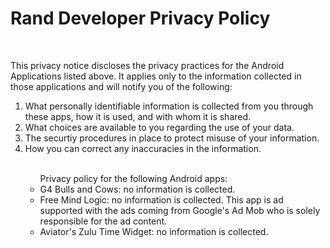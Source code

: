 <!DOCTYPE html>
<html>
<body>
<h1>Rand Developer Privacy Policy</h1>
<br>
<p>This privacy notice discloses the privacy practices for the Android Applications listed above.  It applies only to the information collected in those applications and will notify you of the following:</p>
<ol>
<li>What personally identifiable information is collected from you through these apps, how it is used, and with whom it is shared.</li>
<li>What choices are available to you regarding the use of your data.</li>
<li>The securtiy procedures in place to protect misuse of your information.</li>
<li>How you can correct any inaccuracies in the information.</li>
<br>
<ul>Privacy policy for the following Android apps:
<li>G4 Bulls and Cows: no information is collected.</li>
<li>Free Mind Logic: no information is collected.  This app is ad supported with the ads coming from Google's Ad Mob who is solely responsible for the ad content.</li>
<li>Aviator's Zulu Time Widget: no information is collected.</li>
</ul>
</body>
</html>
